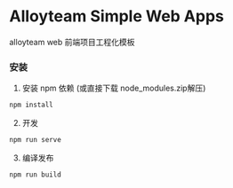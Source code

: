 Alloyteam Simple Web Apps 
==========================

alloyteam web 前端项目工程化模板

### 安装
1. 安装 npm 依赖 (或直接下载 node_modules.zip解压)
```javascript
npm install 
``` 
2. 开发
```javascript
npm run serve
```
3. 编译发布
```javascript
npm run build
```